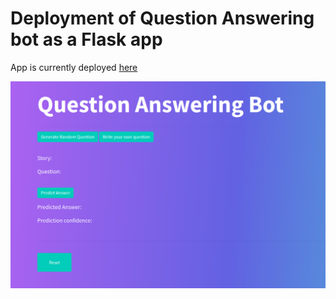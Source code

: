 # Deployment of Question Answering bot as a Flask app

App is currently deployed [here](https://cbea-80-238-117-31.eu.ngrok.io/)

![image](preview.png)
